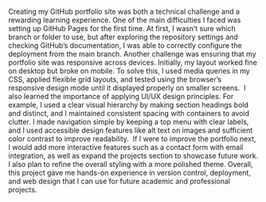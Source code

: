 
Creating my GitHub portfolio site was both a technical challenge and a rewarding learning experience. One of the main difficulties I faced was setting up GitHub Pages for the first time. At first, I wasn’t sure which branch or folder to use, but after exploring the repository settings and checking GitHub’s documentation, I was able to correctly configure the deployment from the main branch. Another challenge was ensuring that my portfolio site was responsive across devices. Initially, my layout worked fine on desktop but broke on mobile. To solve this, I used media queries in my CSS, applied flexible grid layouts, and tested using the browser’s responsive design mode until it displayed properly on smaller screens.
‎
‎I also learned the importance of applying UI/UX design principles. For example, I used a clear visual hierarchy by making section headings bold and distinct, and I maintained consistent spacing with containers to avoid clutter. I made navigation simple by keeping a top menu with clear labels, and I used accessible design features like alt text on images and sufficient color contrast to improve readability.
‎
‎If I were to improve the portfolio next, I would add more interactive features such as a contact form with email integration, as well as expand the projects section to showcase future work. I also plan to refine the overall styling with a more polished theme. Overall, this project gave me hands-on experience in version control, deployment, and web design that I can use for future academic and professional projects.
